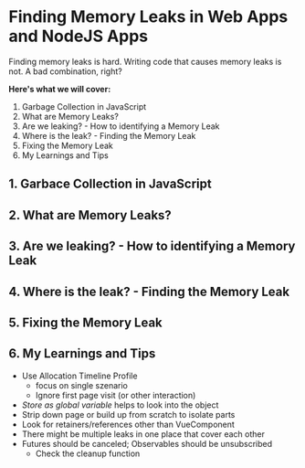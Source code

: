 # Finding Memory Leaks in Web Apps and NodeJS Apps

Finding memory leaks is hard. Writing code that causes memory leaks is not. A bad combination, right?

**Here's what we will cover:**

1. Garbage Collection in JavaScript
2. What are Memory Leaks?
3. Are we leaking? - How to identifying a Memory Leak
4. Where is the leak? - Finding the Memory Leak
5. Fixing the Memory Leak
6. My Learnings and Tips

## 1. Garbace Collection in JavaScript

## 2. What are Memory Leaks?

## 3. Are we leaking? - How to identifying a Memory Leak

## 4. Where is the leak? - Finding the Memory Leak

## 5. Fixing the Memory Leak

## 6. My Learnings and Tips

- Use Allocation Timeline Profile
  - focus on single szenario
  - Ignore first page visit (or other interaction)
- _Store as global variable_ helps to look into the object
- Strip down page or build up from scratch to isolate parts
- Look for retainers/references other than VueComponent
- There might be multiple leaks in one place that cover each other
- Futures should be canceled; Observables should be unsubscribed
  - Check the cleanup function
